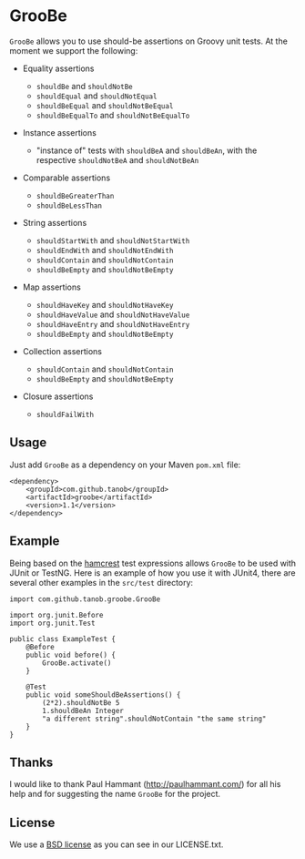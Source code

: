 GrooBe
======

`GrooBe` allows you to use should-be assertions on Groovy unit tests. At the moment we support the following:

* Equality assertions
  * `shouldBe` and `shouldNotBe`
  * `shouldEqual` and `shouldNotEqual`
  * `shouldBeEqual` and `shouldNotBeEqual`
  * `shouldBeEqualTo` and `shouldNotBeEqualTo`

* Instance assertions
  * "instance of" tests with `shouldBeA` and `shouldBeAn`, with the respective `shouldNotBeA` and `shouldNotBeAn`

* Comparable assertions
  * `shouldBeGreaterThan`
  * `shouldBeLessThan`

* String assertions
  * `shouldStartWith` and `shouldNotStartWith`
  * `shouldEndWith` and `shouldNotEndWith`
  * `shouldContain` and `shouldNotContain`
  * `shouldBeEmpty` and `shouldNotBeEmpty`

* Map assertions
  * `shouldHaveKey` and `shouldNotHaveKey`
  * `shouldHaveValue` and `shouldNotHaveValue`
  * `shouldHaveEntry` and `shouldNotHaveEntry`
  * `shouldBeEmpty` and `shouldNotBeEmpty`

* Collection assertions
  * `shouldContain` and `shouldNotContain`
  * `shouldBeEmpty` and `shouldNotBeEmpty`

* Closure assertions
  * `shouldFailWith`

Usage
-----

Just add `GrooBe` as a dependency on your Maven `pom.xml` file:

    <dependency>
        <groupId>com.github.tanob</groupId>
        <artifactId>groobe</artifactId>
        <version>1.1</version>
    </dependency>
 
Example
-------

Being based on the [hamcrest](http://code.google.com/p/hamcrest/) test expressions allows `GrooBe` to be used with JUnit or TestNG.
Here is an example of how you use it with JUnit4, there are several other examples in the `src/test` directory:

    import com.github.tanob.groobe.GrooBe

    import org.junit.Before
    import org.junit.Test

    public class ExampleTest {
        @Before
        public void before() {
            GrooBe.activate()
        }

        @Test
        public void someShouldBeAssertions() {
            (2*2).shouldNotBe 5
            1.shouldBeAn Integer
            "a different string".shouldNotContain "the same string"
        }
    }

Thanks
------

I would like to thank Paul Hammant (http://paulhammant.com/) for all his help and for suggesting the name `GrooBe` for the project.

License
-------

We use a [BSD license](http://en.wikipedia.org/wiki/BSD_licenses) as you can see in our LICENSE.txt.

